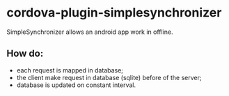 # cordova-plugin-simplesynchronizer

SimpleSynchronizer allows an android app work in offline.


## How do:

* each request is mapped in database;
* the client make request in database (sqlite) before of the server;
* database is updated on constant interval.
